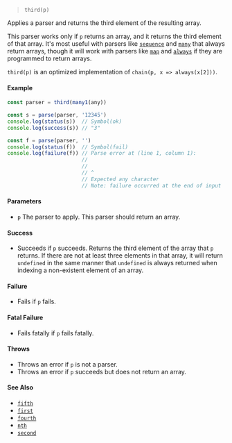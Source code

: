 <!--
 Copyright (c) 2020 Thomas J. Otterson
 
 This software is released under the MIT License.
 https://opensource.org/licenses/MIT
-->

> `third(p)`

Applies a parser and returns the third element of the resulting array.

This parser works only if `p` returns an array, and it returns the third element of that array. It's most useful with parsers like [`sequence`](sequence.md) and [`many`](many.md) that always return arrays, though it will work with parsers like [`map`](map.md) and [`always`](always.md) if they are programmed to return arrays.

`third(p)` is an optimized implementation of `chain(p, x => always(x[2]))`.

#### Example

```javascript
const parser = third(many1(any))

const s = parse(parser, '12345')
console.log(status(s))  // Symbol(ok)
console.log(success(s)) // "3"

const f = parse(parser, '')
console.log(status(f))  // Symbol(fail)
console.log(failure(f)) // Parse error at (line 1, column 1):
                        //
                        // 
                        // ^
                        // Expected any character
                        // Note: failure occurred at the end of input
```

#### Parameters

* `p` The parser to apply. This parser should return an array.

#### Success

* Succeeds if `p` succeeds. Returns the third element of the array that `p` returns. If there are not at least three elements in that array, it will return `undefined` in the same manner that `undefined` is always returned when indexing a non-existent element of an array.

#### Failure

* Fails if `p` fails.

#### Fatal Failure

* Fails fatally if `p` fails fatally.

#### Throws

* Throws an error if `p` is not a parser.
* Throws an error if `p` succeeds but does not return an array.

#### See Also

* [`fifth`](fifth.md)
* [`first`](first.md)
* [`fourth`](fourth.md)
* [`nth`](nth.md)
* [`second`](second.md)